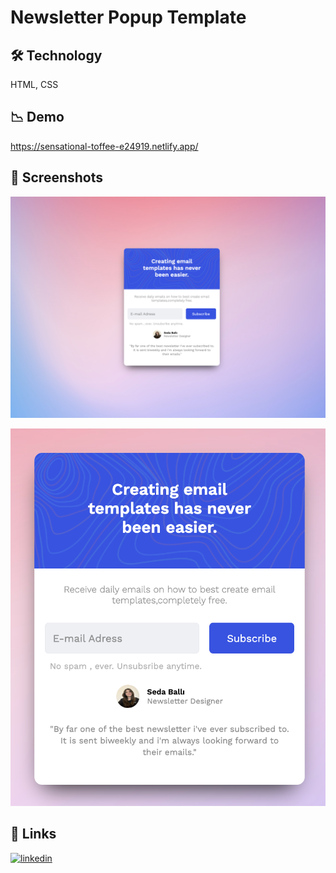 # Newsletter Popup Template

## 🛠 Technology

HTML, CSS

## 📉 Demo

https://sensational-toffee-e24919.netlify.app/

## 📸 Screenshots

![App Screenshot](https://github.com/sedaballi/HTML-CSS-Workspace/blob/main/Newsletter%20Popup%20Template/img/Ekran%20Resmi%202024-01-30%2022.28.48.png?raw=true)

![App Screenshot](https://github.com/sedaballi/HTML-CSS-Workspace/blob/main/Newsletter%20Popup%20Template/img/Ekran%20Resmi%202024-01-30%2022.29.27.png?raw=true)

## 🔗 Links

[![linkedin](https://img.shields.io/badge/linkedin-0A66C2?style=for-the-badge&logo=linkedin&logoColor=white)](https://www.linkedin.com/in/sedaballi/)
